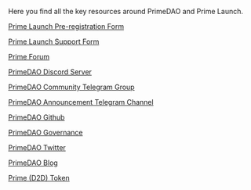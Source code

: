 <!-- # LAUNCH RESOURCES -->
    
Here you find all the key resources around PrimeDAO and Prime Launch.

[Prime Launch Pre-registration Form](https://primedao.typeform.com/to/xwkxA9XP)

[Prime Launch Support Form](https://primedao.typeform.com/PrimeLaunchSup)

[Prime Forum](https://forum.prime.xyz/)

[PrimeDAO Discord Server](https://discord.com/invite/x8v59pG)

[PrimeDAO Community Telegram Group](https://t.me/primedao)

[PrimeDAO Announcement Telegram Channel](https://t.me/primedaonews)

[PrimeDAO Github](https://github.com/PrimeDAO)

[PrimeDAO Governance](https://app.boardroom.info/primedao/overview)

[PrimeDAO Twitter](https://twitter.com/PrimeDAO_)

[PrimeDAO Blog](https://medium.com/primedao)

[Prime (D2D) Token](https://etherscan.io/token/0xE59064a8185Ed1Fca1D17999621eFedfab4425c9)